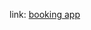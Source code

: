 link: [booking app](https://idb1285072.github.io/ess-javascript/important_topic/problems/javascript_test_02/)